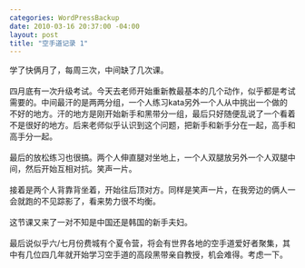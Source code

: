 ```yaml
--- 
categories: WordPressBackup
date: 2010-03-16 20:37:00 -04:00
layout: post
title: "空手道记录 1"
---
```

学了快俩月了，每周三次，中间缺了几次课。<br /><br />四月底有一次升级考试。今天去老师开始重新教最基本的几个动作，似乎都是考试需要的。中间最汗的是两两分组，一个人练习kata另外一个人从中挑出一个做的不好的地方。汗的地方是刚开始新手和黑带分一组，最后只好随便乱说了一个看着不是很好的地方。后来老师似乎认识到这个问题，把新手和新手分在一起，高手和高手分一起。<br /><br />最后的放松练习也很搞。两个人伸直腿对坐地上，一个人双腿放另外一个人双腿中间，然后开始互相对抗。笑声一片。<br /><br />接着是两个人背靠背坐着，开始往后顶对方。同样是笑声一片，在我旁边的俩人一会就跑的不见踪影了，看来势力很不均衡。<br /><br />这节课又来了一对不知是中国还是韩国的新手夫妇。<br /><br />最后说似乎六/七月份费城有个夏令营，将会有世界各地的空手道爱好者聚集，其中有几位四几年就开始学习空手道的高段黑带亲自教授，机会难得。考虑一下。
